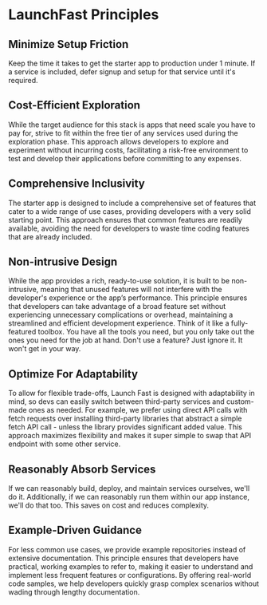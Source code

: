 # LaunchFast Principles

## Minimize Setup Friction

Keep the time it takes to get the starter app to production under 1 minute. If a
service is included, defer signup and setup for that service until it's
required.

## Cost-Efficient Exploration

While the target audience for this stack is apps that need scale you have to pay
for, strive to fit within the free tier of any services used during the
exploration phase. This approach allows developers to explore and experiment
without incurring costs, facilitating a risk-free environment to test and
develop their applications before committing to any expenses.

## Comprehensive Inclusivity

The starter app is designed to include a comprehensive set of features that
cater to a wide range of use cases, providing developers with a very solid
starting point. This approach ensures that common features are readily
available, avoiding the need for developers to waste time coding features that
are already included.

## Non-intrusive Design

While the app provides a rich, ready-to-use solution, it is built to be
non-intrusive, meaning that unused features will not interfere with the
developer's experience or the app’s performance. This principle ensures that
developers can take advantage of a broad feature set without experiencing
unnecessary complications or overhead, maintaining a streamlined and efficient
development experience. Think of it like a fully-featured toolbox. You have all
the tools you need, but you only take out the ones you need for the job at hand.
Don't use a feature? Just ignore it. It won't get in your way.

## Optimize For Adaptability

To allow for flexible trade-offs, Launch Fast is designed with adaptability in
mind, so devs can easily switch between third-party services and custom-made
ones as needed. For example, we prefer using direct API calls with fetch
requests over installing third-party libraries that abstract a simple fetch API
call - unless the library provides significant added value. This approach
maximizes flexibility and makes it super simple to swap that API endpoint with
some other service.

## Reasonably Absorb Services

If we can reasonably build, deploy, and maintain services ourselves, we'll do
it. Additionally, if we can reasonably run them within our app instance, we'll
do that too. This saves on cost and reduces complexity.

## Example-Driven Guidance

For less common use cases, we provide example repositories instead of extensive
documentation. This principle ensures that developers have practical, working
examples to refer to, making it easier to understand and implement less frequent
features or configurations. By offering real-world code samples, we help
developers quickly grasp complex scenarios without wading through lengthy
documentation.
